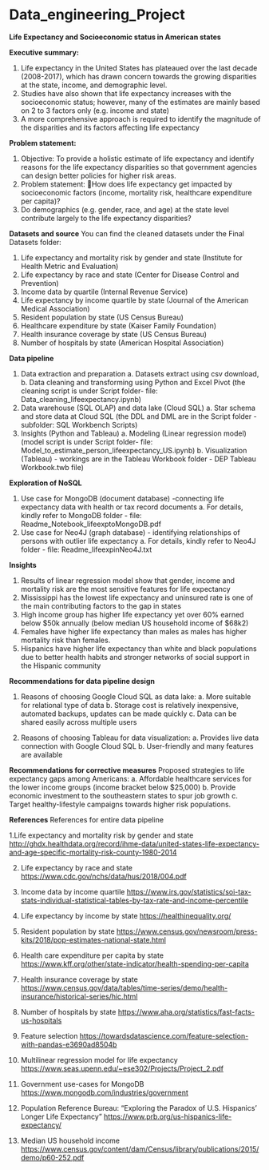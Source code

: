 # Data_engineering_Project

__Life Expectancy and Socioeconomic status in American states__

__Executive summary:__
1. Life expectancy in the United States has plateaued over the last decade (2008-2017), which has drawn concern towards the growing disparities at the state, income, and demographic level.
2. Studies have also shown that life expectancy increases with the socioeconomic status; however, many of the estimates are mainly based on 2 to 3 factors only (e.g. income and state)
3. A more comprehensive approach is required to identify the magnitude of the disparities and its factors affecting life expectancy

__Problem statement:__ 
1. Objective: To provide a holistic estimate of life expectancy and identify reasons for the life expectancy disparities so that government agencies can design better policies for higher risk areas.
2. Problem statement: How does life expectancy get impacted by socioeconomic factors  (income, mortality risk, healthcare expenditure per capita)? 
3. Do demographics (e.g. gender, race, and age) at the state level contribute largely to the life expectancy disparities?

__Datasets and source__
You can find the cleaned datasets under the Final Datasets folder: 
1. Life expectancy and mortality risk by gender and state (Institute for Health Metric and Evaluation)
2. Life expectancy by race and state (Center for Disease Control and Prevention)
3. Income data by quartile (Internal Revenue Service)
4. Life expectancy by income quartile by state (Journal of the American Medical Association)
5. Resident population by state (US Census Bureau)
6. Healthcare expenditure by state (Kaiser Family Foundation)
7. Health insurance coverage by state (US Census Bureau)
8. Number of hospitals by state (American Hospital Association)

__Data pipeline__
1. Data extraction and preparation
    a. Datasets extract using csv download, 
    b. Data cleaning and transforming using Python and Excel Pivot (the cleaning script is under Script folder- file: Data_cleaning_lifeexpectancy.ipynb)
2. Data warehouse (SQL OLAP) and data lake (Cloud SQL) 
    a. Star schema and store data at Cloud SQL (the DDL and DML are in the Script folder - subfolder: SQL Workbench Scripts)
3. Insights (Python and Tableau)
    a. Modeling (Linear regression model) (model script is under Script folder- file: Model_to_estimate_person_lifeexpectancy_US.ipynb)
    b. Visualization (Tableau) - workings are in the Tableau Workbook folder - DEP Tableau Workbook.twb file)
    
__Exploration of NoSQL__
1. Use case for MongoDB (document database) -connecting life expectancy data with health or tax record documents 
    a. For details, kindly refer to MongoDB folder - file: Readme_Notebook_lifeexptoMongoDB.pdf
2. Use case for Neo4J (graph database) - identifying relationships of persons with outlier life expectancy 
    a. For details, kindly refer to Neo4J folder - file: Readme_lifeexpinNeo4J.txt

__Insights__
1. Results of linear regression model show that gender, income and mortality risk  are the most sensitive features for life expectancy
2. Mississippi has the lowest life expectancy and uninsured rate is one of the main contributing factors to the gap in states
3. High income group has higher life expectancy yet over 60% earned below $50k annually (below median US household income of $68k2)
4. Females have higher life expectancy than males as males has higher mortality risk than females.
5. Hispanics have higher life expectancy than white and black populations due to better health habits and stronger networks of social support in the Hispanic community 

__Recommendations for data pipeline design__
1. Reasons of choosing Google Cloud SQL as data lake: 
a. More suitable for relational type of data
b. Storage cost is relatively inexpensive, automated backups, updates can be made quickly
c. Data can be shared easily across multiple users

2. Reasons of choosing Tableau for data visualization: 
a. Provides live data connection with Google Cloud SQL
b. User-friendly and many features are available 

__Recommendations for corrective measures__
Proposed strategies to life expectancy gaps among Americans: 
a. Affordable healthcare services for the lower income groups (income bracket below $25,000)
b. Provide economic investment to the southeastern states to spur job growth
c. Target healthy-lifestyle campaigns towards higher risk populations.

__References__
References for entire data pipeline

1.Life expectancy and mortality risk by gender and state 
http://ghdx.healthdata.org/record/ihme-data/united-states-life-expectancy-and-age-specific-mortality-risk-county-1980-2014

2. Life expectancy by race and state 
https://www.cdc.gov/nchs/data/hus/2018/004.pdf

3. Income data by income quartile https://www.irs.gov/statistics/soi-tax-stats-individual-statistical-tables-by-tax-rate-and-income-percentile

4. Life expectancy by income by state 
https://healthinequality.org/

5. Resident population by state 
https://www.census.gov/newsroom/press-kits/2018/pop-estimates-national-state.html

6. Health care expenditure per capita by state 
https://www.kff.org/other/state-indicator/health-spending-per-capita

7. Health insurance coverage by state 
https://www.census.gov/data/tables/time-series/demo/health-insurance/historical-series/hic.html

8. Number of hospitals by state 
https://www.aha.org/statistics/fast-facts-us-hospitals

9. Feature selection 
https://towardsdatascience.com/feature-selection-with-pandas-e3690ad8504b

10. Multilinear regression model for life expectancy 
https://www.seas.upenn.edu/~ese302/Projects/Project_2.pdf

11. Government use-cases for MongoDB 
https://www.mongodb.com/industries/government

12. Population Reference Bureau: “Exploring the Paradox of U.S. Hispanics’ Longer Life Expectancy” 
https://www.prb.org/us-hispanics-life-expectancy/

13. Median US household income 
https://www.census.gov/content/dam/Census/library/publications/2015/demo/p60-252.pdf






